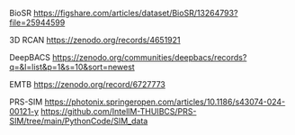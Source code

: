 BioSR
https://figshare.com/articles/dataset/BioSR/13264793?file=25944599

3D RCAN
https://zenodo.org/records/4651921

DeepBACS
https://zenodo.org/communities/deepbacs/records?q=&l=list&p=1&s=10&sort=newest

EMTB
https://zenodo.org/record/6727773

PRS-SIM
https://photonix.springeropen.com/articles/10.1186/s43074-024-00121-y
https://github.com/IntellM-THUIBCS/PRS-SIM/tree/main/PythonCode/SIM_data